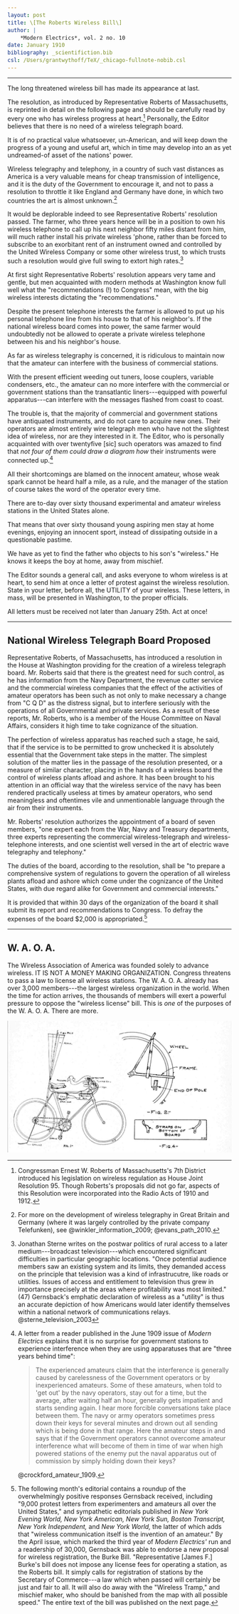 ```yaml
---
layout: post
title: \[The Roberts Wireless Bill\]
author: |
    *Modern Electrics*, vol. 2 no. 10
date: January 1910
bibliography: _scientifiction.bib
csl: /Users/grantwythoff/TeX/_chicago-fullnote-nobib.csl
---
```




* * * * * * * * 

The long threatened wireless bill has made its appearance at last.

The resolution, as introduced by Representative Roberts of Massachusetts, is reprinted in detail on the following page and should be carefully read by every one who has wireless progress at heart.[^rep]  Personally, the Editor believes that there is no need of a wireless telegraph board.

It is of no practical value whatsoever, un-American, and will keep down the progress of a young and useful art, which in time may develop into an as yet undreamed-of asset of the nations' power.

Wireless telegraphy and telephony, in a country of such vast distances as America is a very valuable means for cheap transmission of intelligence, and it is the duty of the Government to encourage it, and not to pass a resolution to throttle it like England and Germany have done, in which two countries the art is almost unknown.[^eurp]

It would be deplorable indeed to see Representative Roberts' resolution passed.  The farmer, who three years hence will be in a position to own his wireless telephone to call up his next neighbor fifty miles distant from him, will much rather install his private wireless 'phone, rather than be forced to subscribe to an exorbitant rent of an instrument owned and controlled by the United Wireless Company or some other wireless trust, to which trusts such a resolution would give full swing to extort high rates.[^pol]

At first sight Representative Roberts' resolution appears very tame and gentle, but men acquainted with modern methods at Washington know full well what the "recommendations (!) to Congress" mean, with the big wireless interests dictating the "recommendations."

Despite the present telephone interests the farmer is allowed to put up his personal telephone line from his house to that of his neighbor's.  If the national wireless board comes into power, the same farmer would undoubtedly not be allowed to operate a private wireless telephone between his and his neighbor's house.

As far as wireless telegraphy is concerned, it is ridiculous to maintain now that the amateur can interfere with the business of commercial stations.

With the present efficient weeding out tuners, loose couplers, variable condensers, etc., the amateur can no more interfere with the commercial or government stations than the transatlantic liners---equipped with powerful apparatus---can interfere with the messages flashed from coast to coast.

The trouble is, that the majority of commercial and government stations have antiquated instruments, and do not care to acquire new ones.  Their operators are almost entirely wire telegraph men who have not the slightest idea of wireless, nor are they interested in it.  The Editor, who is personally acquainted with over twentyfive [sic] such operators was amazed to find that *not four of them could draw a diagram how* their instruments were connected up.[^idi]

All their shortcomings are blamed on the innocent amateur, whose weak spark cannot be heard half a mile, as a rule, and the manager of the station of course takes the word of the operator every time.

There are to-day over sixty thousand experimental and amateur wireless stations in the United States alone.

That means that over sixty thousand young aspiring men stay at home evenings, enjoying an innocent sport, instead of dissipating outside in a questionable pastime.

We have as yet to find the father who objects to his son's "wireless."  He knows it keeps the boy at home, away from mischief.

The Editor sounds a general call, and asks everyone to whom wireless is at heart, to send him at once a letter of protest against the wireless resolution.  State in your letter, before all, the UTILITY of your wireless.  These letters, in mass, will be presented in Washington, to the proper officials.

All letters must be received not later than January 25th.  Act at once!

* * * * * * * * 

## National Wireless Telegraph Board Proposed

Representative Roberts, of Massachusetts, has introduced a resolution in the House at Washington providing for the creation of a wireless telegraph board.  Mr. Roberts said that there is the greatest need for such control, as he has information from the Navy Department, the revenue cutter service and the commercial wireless companies that the effect of the activities of amateur operators has been such as not only to make necessary a change from "C Q D" as the distress signal, but to interfere seriously with the operations of all Governmental and private services.  As a result of these reports, Mr. Roberts, who is a member of the House Committee on Naval Affairs, considers it high time to take cognizance of the situation.

The perfection of wireless apparatus has reached such a stage, he said, that if the service is to be permitted to grow unchecked it is absolutely essential that the Government take steps in the matter.  The simplest solution of the matter lies in the passage of the resolution presented, or a measure of similar character, placing in the hands of a wireless board the control of wireless plants afload and ashore.  It has been brought to his attention in an official way that the wireless service of the navy has been rendered practically useless at times by amateur operators, who send meaningless and oftentimes vile and unmentionable language through the air from their instruments.

Mr. Roberts' resolution authorizes the appointment of a board of seven members, "one expert each from the War, Navy and Treasury departments, three experts representing the commercial wireless-telegraph and wireless-telephone interests, and one scientist well versed in the art of electric wave telegraphy and telephony."

The duties of the board, according to the resolution, shall be "to prepare a comprehensive system of regulations to govern the operation of all wireless plants afload and ashore which come under the cognizance of the United States, with due regard alike for Government and commercial interests."

It is provided that within 30 days of the organization of the board it shall submit its report and recommendations to Congress.  To defray the expenses of the board $2,000 is appropriated.[^nxt]

* * * * * * * * 

## W. A. O. A.

The Wireless Association of America was founded solely to advance wireless.  IT IS NOT A MONEY MAKING ORGANIZATION.  Congress threatens to pass a law to license all wireless stations.  The W. A. O. A. already has over 3,000 members---the largest wireless  organization in the world.  When the time for action arrives, the thousands of members will exert a powerful pressure to oppose the "wireless license" bill.  This is *one* of the purposes of the W. A. O. A.  There are more.

!["How to Make a Wireless Bicycle Outfit," submitted to the September 1910 issue by reader William Dettmer.](images/bicycle_wireless.png)

[^rep]: Congressman Ernest W. Roberts of Massachusetts's 7th District introduced his legislation on wireless regulation as House Joint Resolution 95.  Though Roberts's proposals did not go far, aspects of this Resolution were incorporated into the Radio Acts of 1910 and 1912.

[^eurp]: For more on the development of wireless telegraphy in Great Britain and Germany (where it was largely controlled by the private company Telefunken), see @winkler_information_2009; @evans_path_2010.

[^pol]: Jonathan Sterne writes on the postwar politics of rural access to a later medium---broadcast television---which encountered significant difficulties in particular geographic locations.  "Once potential audience members saw an existing system and its limits, they demanded access on the principle that television was a kind of infrastrucutre, like roads or utilities.  Issues of access and entitlement to television thus grew in importance precisely at the areas where profitability was most limited." (47)  Gernsback's emphatic declaration of wireless as a "utility" is thus an accurate depiction of how Americans would later identify themselves within a national network of communications relays.  @sterne_television_2003

[^nxt]:  The following month's editorial contains a roundup of the overwhelmingly positive responses Gernsback received, including "9,000 protest letters from experimenters and amateurs all over the United States," and sympathetic editorials published in *New York Evening World, New York American, New York Sun, Boston Transcript, New York Independent,* and *New York World,* the latter of which adds that "wireless communication itself is the invention of an amateur."  By the April issue, which marked the third year of *Modern Electrics'* run and a readership of 30,000, Gernsback was able to endorse a new proposal for wireless registration, the Burke Bill.  "Representative [James F.] Burke's bill does not impose any license fees for operating a station, as the Roberts bill.  It simply calls for registration of stations by the Secretary of Commerce---a law which when passed will certainly be just and fair to all.  It will also do away with the "Wireless Tramp," and mischief maker, who should be banished from the map with all possible speed."  The entire text of the bill was published on the next page.

[^idi]: A letter from a reader published in the June 1909 issue of *Modern Electrics* explains that it is no surprise for government stations to experience interference when they are using apparatuses that are "three years behind time":

    > The experienced amateurs claim that the interference is generally caused by carelessness of the Government operators or by inexperienced amateurs.  Some of these amateurs, when told to 'get out' by the navy operators, stay out for a time, but the average, after waiting half an hour, generally gets impatient and starts sending again.  I hear more forcible conversations take place between them.  The navy or army operators sometimes press down their keys for several minutes and drown out all sending which is being done in that range.  Here the amateur steps in and says that if the Government operators cannot overcome amateur interference what will become of them in time of war when high powered stations of the enemy put the naval apparatus out of commission by simply holding down their keys?

    @crockford_amateur_1909.